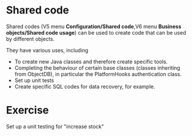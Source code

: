 Shared code
====================
Shared codes (V5 menu **Configuration/Shared code**,V6 menu **Business objects/Shared code usage**) can be used to create code that can be used by different objects.  

They have various uses, including  
* To create new Java classes and therefore create specific tools.  
* Completing the behaviour of certain base classes (classes inheriting from ObjectDB), in particular the PlatformHooks authentication class.  
* Set up unit tests  
* Create specific SQL codes for data recovery, for example.  

Exercise
====================
Set up a unit testing for "increase stock"